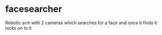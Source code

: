 # facesearcher
Robotic arm with 2 cameras which searches for a face and once it finds it locks on to it

